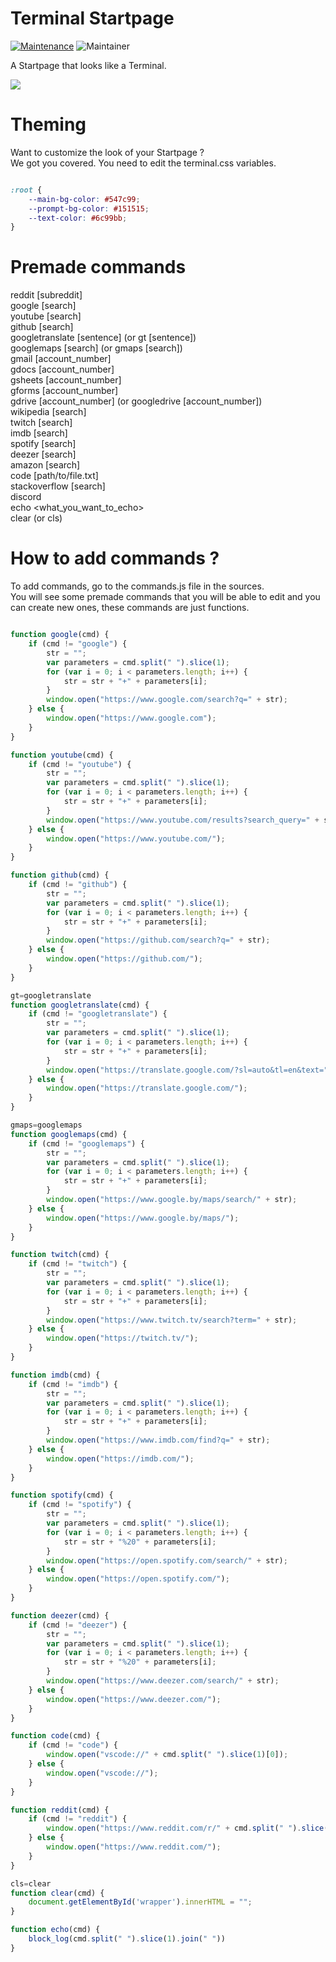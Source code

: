 # Terminal Startpage

[![Maintenance](https://img.shields.io/badge/Maintained%3F-yes-green.svg)](https://GitHub.com/Naereen/StrapDown.js/graphs/commit-activity)
![Maintainer](https://img.shields.io/badge/maintainer-EmDev21-blue)

A Startpage that looks like a Terminal.

![](preview.png)

# Theming

Want to customize the look of your Startpage ?\
We got you covered. You need to edit the terminal.css variables.

```css

:root {
    --main-bg-color: #547c99;
    --prompt-bg-color: #151515;
    --text-color: #6c99bb;
}

```

# Premade commands

reddit [subreddit]\
google [search]\
youtube [search]\
github [search]\
googletranslate [sentence] (or gt [sentence])\
googlemaps [search] (or gmaps [search])\
gmail [account_number]\
gdocs [account_number]\
gsheets [account_number]\
gforms [account_number]\
gdrive [account_number] (or googledrive [account_number])\
wikipedia [search]\
twitch [search]\
imdb [search]\
spotify [search]\
deezer [search]\
amazon [search]\
code [path/to/file.txt]\
stackoverflow [search]\
discord\
echo <what_you_want_to_echo>\
clear (or cls)

# How to add commands ?

To add commands, go to the commands.js file in the sources.\
You will see some premade commands that you will be able to edit and you can create new ones, these commands are just functions.

```js

function google(cmd) {
    if (cmd != "google") {
        str = "";
        var parameters = cmd.split(" ").slice(1);
        for (var i = 0; i < parameters.length; i++) {
            str = str + "+" + parameters[i];
        }
        window.open("https://www.google.com/search?q=" + str);
    } else {
        window.open("https://www.google.com");
    }
}

function youtube(cmd) {
    if (cmd != "youtube") {
        str = "";
        var parameters = cmd.split(" ").slice(1);
        for (var i = 0; i < parameters.length; i++) {
            str = str + "+" + parameters[i];
        }
        window.open("https://www.youtube.com/results?search_query=" + str);
    } else {
        window.open("https://www.youtube.com/");
    }
}

function github(cmd) {
    if (cmd != "github") {
        str = "";
        var parameters = cmd.split(" ").slice(1);
        for (var i = 0; i < parameters.length; i++) {
            str = str + "+" + parameters[i];
        }
        window.open("https://github.com/search?q=" + str);
    } else {
        window.open("https://github.com/");
    }
}

gt=googletranslate
function googletranslate(cmd) {
    if (cmd != "googletranslate") {
        str = "";
        var parameters = cmd.split(" ").slice(1);
        for (var i = 0; i < parameters.length; i++) {
            str = str + "+" + parameters[i];
        }
        window.open("https://translate.google.com/?sl=auto&tl=en&text=" + str + "&op=translate");
    } else {
        window.open("https://translate.google.com/");
    }
}

gmaps=googlemaps
function googlemaps(cmd) {
    if (cmd != "googlemaps") {
        str = "";
        var parameters = cmd.split(" ").slice(1);
        for (var i = 0; i < parameters.length; i++) {
            str = str + "+" + parameters[i];
        }
        window.open("https://www.google.by/maps/search/" + str);
    } else {
        window.open("https://www.google.by/maps/");
    }
}

function twitch(cmd) {
    if (cmd != "twitch") {
        str = "";
        var parameters = cmd.split(" ").slice(1);
        for (var i = 0; i < parameters.length; i++) {
            str = str + "+" + parameters[i];
        }
        window.open("https://www.twitch.tv/search?term=" + str);
    } else {
        window.open("https://twitch.tv/");
    }
}

function imdb(cmd) {
    if (cmd != "imdb") {
        str = "";
        var parameters = cmd.split(" ").slice(1);
        for (var i = 0; i < parameters.length; i++) {
            str = str + "+" + parameters[i];
        }
        window.open("https://www.imdb.com/find?q=" + str);
    } else {
        window.open("https://imdb.com/");
    }
}

function spotify(cmd) {
    if (cmd != "spotify") {
        str = "";
        var parameters = cmd.split(" ").slice(1);
        for (var i = 0; i < parameters.length; i++) {
            str = str + "%20" + parameters[i];
        }
        window.open("https://open.spotify.com/search/" + str);
    } else {
        window.open("https://open.spotify.com/");
    }
}

function deezer(cmd) {
    if (cmd != "deezer") {
        str = "";
        var parameters = cmd.split(" ").slice(1);
        for (var i = 0; i < parameters.length; i++) {
            str = str + "%20" + parameters[i];
        }
        window.open("https://www.deezer.com/search/" + str);
    } else {
        window.open("https://www.deezer.com/");
    }
}

function code(cmd) {
    if (cmd != "code") {
        window.open("vscode://" + cmd.split(" ").slice(1)[0]);
    } else {
        window.open("vscode://");
    }
}

function reddit(cmd) {
    if (cmd != "reddit") {
        window.open("https://www.reddit.com/r/" + cmd.split(" ").slice(1)[0]);
    } else {
        window.open("https://www.reddit.com/");
    }
}

cls=clear
function clear(cmd) {
    document.getElementById('wrapper').innerHTML = "";
}

function echo(cmd) {
    block_log(cmd.split(" ").slice(1).join(" "))
}

```
